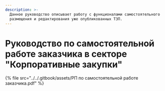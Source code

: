 ```yaml
---
description: >-
  Данное руководство описывает работу с функционалами самостоятельного
  размещения и редактирования уже опубликованных ТЗП.
---
```


# Руководство по самостоятельной работе заказчика в секторе "Корпоративные закупки"

{% file src="../../.gitbook/assets/РП по самостоятельной работе заказчика.pdf" %}
